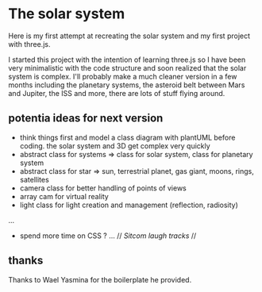# The solar system

Here is my first attempt at recreating the solar system and my first project with three.js.

I started this project with the intention of learning three.js so I have been very minimalistic with the code structure and soon realized that the solar system is complex. I'll probably make a much cleaner version in a few months including the planetary systems, the asteroid belt between Mars and Jupiter, the ISS and more, there are lots of stuff flying around.

## potentia ideas for next version

- think things first and model a class diagram with plantUML before coding. the solar system and 3D get complex very quickly
- abstract class for systems => class for solar system, class for planetary system
- abstract class for star => sun, terrestrial planet, gas giant, moons, rings, satellites
- camera class for better handling of points of views
- array cam for virtual reality
- light class for light creation and management (reflection, radiosity)

...

- spend more time on CSS ? ... // _Sitcom laugh tracks_ //

## thanks

Thanks to Wael Yasmina for the boilerplate he provided.

